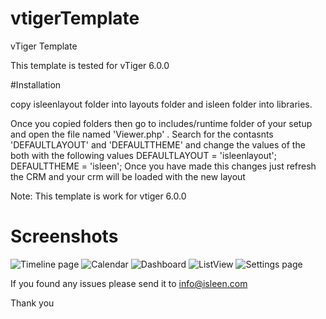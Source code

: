 # vtigerTemplate
vTiger Template

This template is tested for vTiger 6.0.0

#Installation

copy isleenlayout folder into layouts folder and isleen folder into libraries.

Once you copied folders then go to includes/runtime folder of your setup and 
open the file named 'Viewer.php' . Search for the contasnts 'DEFAULTLAYOUT' and 'DEFAULTTHEME' and change the values of the both with the following values
 DEFAULTLAYOUT = 'isleenlayout';
 DEFAULTTHEME  = 'isleen';
 Once you have made this changes just refresh the CRM and your crm will be loaded with the new layout

 Note: This template is work for vtiger 6.0.0
 
 
 # Screenshots
 
 ![Timeline page](http://www.isleen.com/wp-content/uploads/2015/01/Home.png)
 ![Calendar](http://www.isleen.com/wp-content/uploads/2015/01/Calendar.png)
 ![Dashboard](http://www.isleen.com/wp-content/uploads/2015/01/Dashboard.png)
 ![ListView](http://www.isleen.com/wp-content/uploads/2015/01/Leads-list-view.png)
 ![Settings page](http://www.isleen.com/wp-content/uploads/2015/01/Settings.png)
 
If you found any issues please send it to info@isleen.com

Thank you
